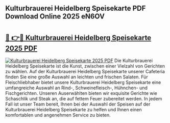 ## Kulturbrauerei Heidelberg Speisekarte PDF Download Online 2025 eN6OV

# <h2><a href="http://gc9kdp.nevu.top/?p=Kulturbrauerei+Heidelberg+Speisekarte">🔗 👉🔴 Kulturbrauerei Heidelberg Speisekarte 2025 PDF</a></h2>

[![Kulturbrauerei Heidelberg Speisekarte 2025 PDF](https://i.imgur.com/dBaPXMq.png)](http://gc9kdp.nevu.top/?p=Kulturbrauerei+Heidelberg+Speisekarte)
Die Kulturbrauerei Heidelberg Speisekarte ist die Kunst, zwischen einer Vielzahl von Gerichten zu wählen. Auf der Kulturbrauerei Heidelberg Speisekarte unserer Cafeteria finden Sie eine große Auswahl an leichten und frischen Salaten. Für Fleischliebhaber bietet unsere Kulturbrauerei Heidelberg Speisekarte eine umfangreiche Auswahl an Rind-, Schweinefleisch-, Hühnchen- und Fischgerichten. Unseren Auserwählten bieten wir exquisite Gerichte wie Schaschlik und Steak an, die auf fettem Feuer zubereitet werden. In jedem Fall ist unser Team bereit, Ihnen bei der Auswahl der Speisen auf der Kulturbrauerei Heidelberg Speisekarte zu helfen und Ihnen einen komfortablen und angenehmen Service zu bieten.
